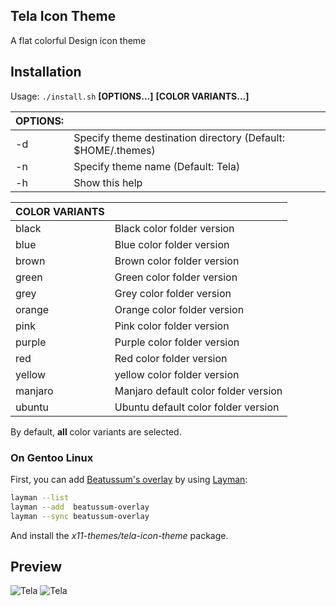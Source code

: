 ## Tela Icon Theme

A flat colorful Design icon theme

## Installation

Usage:  `./install.sh`  **[OPTIONS...]** **[COLOR VARIANTS...]**

|  OPTIONS: |                                                             |
|:----------|:------------------------------------------------------------|
| -d        | Specify theme destination directory (Default: $HOME/.themes)|
| -n        | Specify theme name (Default: Tela)                          |
| -h        | Show this help                                              |

|  COLOR VARIANTS |                                                             |
|:----------------|:------------------------------------------------------------|
| black           | Black color folder version                                  |
| blue            | Blue color folder version                                   |
| brown           | Brown color folder version                                  |
| green           | Green color folder version                                  |
| grey            | Grey color folder version                                   |
| orange          | Orange color folder version                                 |
| pink            | Pink color folder version                                   |
| purple          | Purple color folder version                                 |
| red             | Red color folder version                                    |
| yellow          | yellow color folder version                                 |
| manjaro         | Manjaro default color folder version                        |
| ubuntu          | Ubuntu default color folder version                         |

By default, **all** color variants are selected.

### On Gentoo Linux

First, you can add [Beatussum's overlay](https://github.com/beatussum/beatussum-overlay) by using [Layman](https://wiki.gentoo.org/wiki/Layman):

```bash
layman --list
layman --add  beatussum-overlay
layman --sync beatussum-overlay
```

And install the _x11-themes/tela-icon-theme_ package.

## Preview
![Tela](../master/tela-dark.png)
![Tela](../master/tela-light.png)
